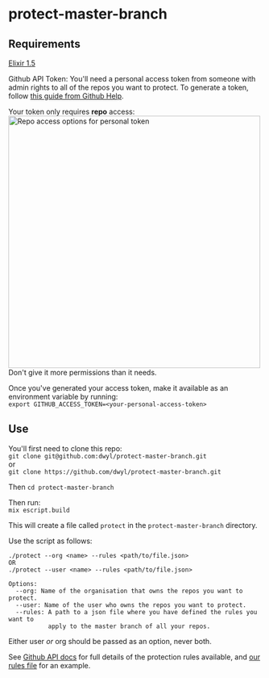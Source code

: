 # protect-master-branch

## Requirements

[Elixir 1.5](http://elixir-lang.github.io/install.html)

Github API Token: You'll need a personal access token from someone with admin rights to all of the repos you want to protect. To generate a token, follow [this guide from Github Help](https://help.github.com/articles/creating-a-personal-access-token-for-the-command-line/).

Your token only requires **repo** access:  
<img width="500" alt="Repo access options for personal token" src="https://user-images.githubusercontent.com/8939909/32742752-3a9f68d2-c8a2-11e7-9251-e022095f6ee0.png">  
Don't give it more permissions than it needs.

Once you've generated your access token, make it available as an environment variable by running:  
`export GITHUB_ACCESS_TOKEN=<your-personal-access-token>`

## Use

You'll first need to clone this repo:  
`git clone git@github.com:dwyl/protect-master-branch.git`  
or  
`git clone https://github.com/dwyl/protect-master-branch.git`

Then `cd protect-master-branch`

Then run:  
`mix escript.build`  

This will create a file called `protect` in the `protect-master-branch` directory.

Use the script as follows:  
```
./protect --org <name> --rules <path/to/file.json>
OR
./protect --user <name> --rules <path/to/file.json>

Options:
  --org: Name of the organisation that owns the repos you want to protect.
  --user: Name of the user who owns the repos you want to protect.
  --rules: A path to a json file where you have defined the rules you want to
           apply to the master branch of all your repos.
```

Either user _or_ org should be passed as an option, never both.

 See [Github API docs](https://developer.github.com/v3/repos/branches/#update-branch-protection) for full details of the protection rules available, and [our rules file](https://github.com/dwyl/protect-master-branch/blob/master/rules.json) for an example.
